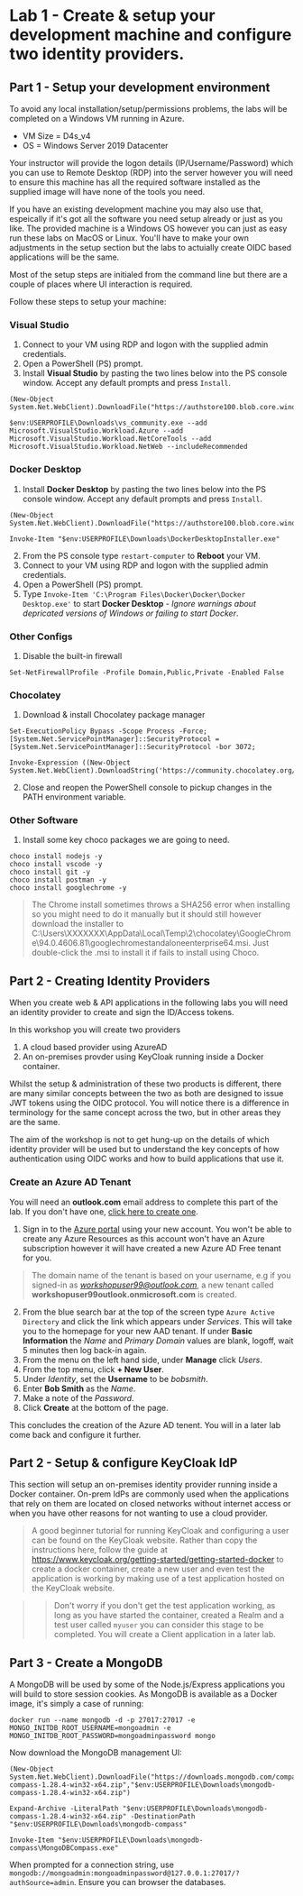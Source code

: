 # Lab 1 - Create & setup your development machine and configure two identity providers.

## Part 1 - Setup your development environment

To avoid any local installation/setup/permissions problems, the labs will be completed on a Windows VM running in Azure.

* VM Size = D4s_v4
* OS = Windows Server 2019 Datacenter

Your instructor will provide the logon details (IP/Username/Password) which you can use to Remote Desktop (RDP) into the server however you will need to ensure this machine has all the required software installed as the supplied image will have none of the tools you need.

If you have an existing development machine you may also use that, espeically if it's got all the software you need setup already or just as you like. The provided machine is a Windows OS however you can just as easy run these labs on MacOS or Linux. You'll have to make your own adjustments in the setup section but the labs to actuially create OIDC based applications will be the same.

Most of the setup steps are initialed from the command line but there are a couple of places where UI interaction is required.

Follow these steps to setup your machine:

### Visual Studio

1. Connect to your VM using RDP and logon with the supplied admin credentials.
2. Open a PowerShell (PS) prompt.
3. Install **Visual Studio** by pasting the two lines below into the PS console window. Accept any default prompts and press `Install`.
```
(New-Object System.Net.WebClient).DownloadFile("https://authstore100.blob.core.windows.net/software/vs_community.exe","$env:USERPROFILE\Downloads\vs_community.exe")

$env:USERPROFILE\Downloads\vs_community.exe --add Microsoft.VisualStudio.Workload.Azure --add Microsoft.VisualStudio.Workload.NetCoreTools --add Microsoft.VisualStudio.Workload.NetWeb --includeRecommended
```
### Docker Desktop

1. Install **Docker Desktop** by pasting the two lines below into the PS console window. Accept any default prompts and press `Install`.
```
(New-Object System.Net.WebClient).DownloadFile("https://authstore100.blob.core.windows.net/software/DockerDesktopInstaller.exe","$env:USERPROFILE\Downloads\DockerDesktopInstaller.exe")

Invoke-Item "$env:USERPROFILE\Downloads\DockerDesktopInstaller.exe"
```
2. From the PS console type `restart-computer` to **Reboot** your VM.
3. Connect to your VM using RDP and logon with the supplied admin credentials.
4. Open a PowerShell (PS) prompt.
5. Type `Invoke-Item 'C:\Program Files\Docker\Docker\Docker Desktop.exe'` to start **Docker Desktop** - *Ignore warnings about depricated versions of Windows or failing to start Docker*.

### Other Configs

1. Disable the built-in firewall
```
Set-NetFirewallProfile -Profile Domain,Public,Private -Enabled False
```

### Chocolatey

1. Download & install Chocolatey package manager
```
Set-ExecutionPolicy Bypass -Scope Process -Force;
[System.Net.ServicePointManager]::SecurityProtocol = [System.Net.ServicePointManager]::SecurityProtocol -bor 3072;

Invoke-Expression ((New-Object System.Net.WebClient).DownloadString('https://community.chocolatey.org/install.ps1'))
```
2. Close and reopen the PowerShell console to pickup changes in the PATH environment variable.

### Other Software

1. Install some key choco packages we are going to need.
```
choco install nodejs -y
choco install vscode -y
choco install git -y
choco install postman -y
choco install googlechrome -y
```
> The Chrome install sometimes throws a SHA256 error when installing so you might need to do it manually but it should still however download the installer to C:\Users\XXXXXXX\AppData\Local\Temp\2\chocolatey\GoogleChrome\94.0.4606.81\googlechromestandaloneenterprise64.msi. Just double-click the .msi to install it if fails to install using Choco.

## Part 2 - Creating Identity Providers
When you create web & API applications in the following labs you will need an identity provider to create and sign the ID/Access tokens.

In this workshop you will create two providers

1. A cloud based provider using AzureAD
2. An on-premises provder using KeyCloak running inside a Docker container.

Whilst the setup & administration of these two products is different, there are many similar concepts between the two as both are designed to issue JWT tokens using the OIDC protocol. You will notice there is a difference in terminology for the same concept across the two, but in other areas they are the same.

The aim of the workshop is not to get hung-up on the details of which identity provider will be used but to understand the key concepts of how authentication using OIDC works and how to build applications that use it.

### Create an Azure AD Tenant

You will need an **outlook.com** email address to complete this part of the lab. If you don't have one, [click here to create one](https://outlook.live.com/owa/?nlp=1&signup=1).

1. Sign in to the [Azure portal](https://portal.azure.com/) using your new account. You won't be able to create any Azure Resources as this account won't have an Azure subscription however it will have created a new Azure AD Free tenant for you.
> The domain name of the tenant is based on your username, e.g if you signed-in as *workshopuser99@outlook.com*, a new tenant called **workshopuser99outlook.onmicrosoft.com** is created.
2. From the blue search bar at the top of the screen type `Azure Active Directory` and click the link which appears under *Services*. This will take you to the homepage for your new AAD tenant. If under **Basic Information** the *Name* and *Primary Domain* values are blank, logoff, wait 5 minutes then log back-in again.
3. From the menu on the left hand side, under **Manage** click *Users*.
4. From the top menu, click **+ New User**.
5. Under *Identity*, set the **Username** to be *bobsmith*.
6. Enter **Bob Smith** as the *Name*.
7. Make a note of the *Password*.
8. Click **Create** at the bottom of the page.

This concludes the creation of the Azure AD tenent. You will in a later lab come back and configure it further.


## Part 2 - Setup & configure KeyCloak IdP

This section will setup an on-premises identity provider running inside a Docker container. On-prem IdPs are commonly used when the applications that rely on them are located on closed networks without internet access or when you have other reasons for not wanting to use a cloud provider.

> A good beginner tutorial for running KeyCloak and configuring a user can be found on the KeyCloak website. Rather than copy the instructions here, follow the guide at https://www.keycloak.org/getting-started/getting-started-docker to create a docker container, create a new user and even test the application is working by making use of a test application hosted on the KeyCloak website.

>> Don't worry if you don't get the test application working, as long as you have started the container, created a Realm and a test user called `myuser` you can consider this stage to be completed. You will create a Client application in a later lab.

## Part 3 - Create a MongoDB
A MongoDB will be used by some of the Node.js/Express applications you will build to store session cookies. As MongoDB is available as a Docker image, it's simply a case of running:
```
docker run --name mongodb -d -p 27017:27017 -e MONGO_INITDB_ROOT_USERNAME=mongoadmin -e MONGO_INITDB_ROOT_PASSWORD=mongoadminpassword mongo
```
Now download the MongoDB management UI:
```
(New-Object System.Net.WebClient).DownloadFile("https://downloads.mongodb.com/compass/mongodb-compass-1.28.4-win32-x64.zip","$env:USERPROFILE\Downloads\mongodb-compass-1.28.4-win32-x64.zip")

Expand-Archive -LiteralPath "$env:USERPROFILE\Downloads\mongodb-compass-1.28.4-win32-x64.zip" -DestinationPath "$env:USERPROFILE\Downloads\mongodb-compass"

Invoke-Item "$env:USERPROFILE\Downloads\mongodb-compass\MongoDBCompass.exe"
```
When prompted for a connection string, use `mongodb://mongoadmin:mongoadminpassword@127.0.0.1:27017/?authSource=admin`. Ensure you can browser the databases.


